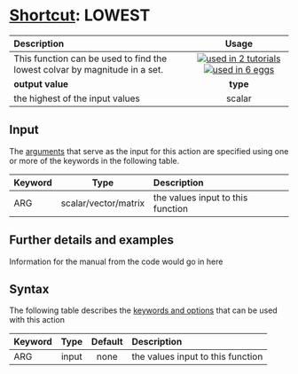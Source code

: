 # [Shortcut](shortcuts.md): LOWEST

| Description    | Usage |
|:--------|:--------:|
| This function can be used to find the lowest colvar by magnitude in a set. | [![used in 2 tutorials](https://img.shields.io/badge/tutorials-2-green.svg)](https://www.plumed-tutorials.org/browse.html?search=LOWEST)[![used in 6 eggs](https://img.shields.io/badge/nest-6-green.svg)](https://www.plumed-nest.org/browse.html?search=LOWEST)|
 | **output value** | **type** |
| the highest of the input values | scalar |

## Input

The [arguments](specifying_arguments.html) that serve as the input for this action are specified using one or more of the keywords in the following table.

| Keyword |  Type | Description |
|:--------|:------:|:-----------|
| ARG | scalar/vector/matrix | the values input to this function |


## Further details and examples 
Information for the manual from the code would go in here 
## Syntax 
The following table describes the [keywords and options](parsing.md) that can be used with this action 

| Keyword | Type | Default | Description |
|:-------|:----:|:-------:|:-----------|
| ARG | input | none | the values input to this function |
